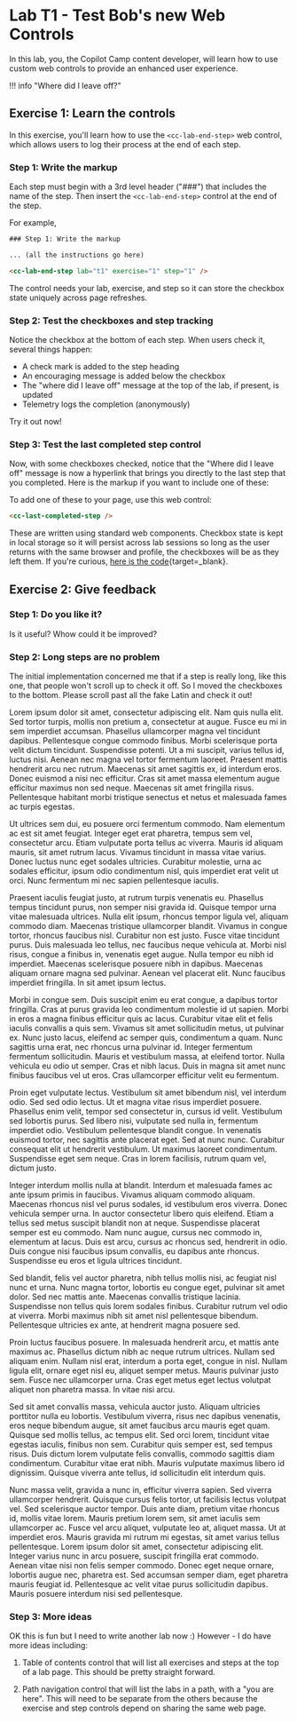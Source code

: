 # Lab T1 - Test Bob's new Web Controls

In this lab, you, the Copilot Camp content developer, will learn how to use custom web controls to provide an enhanced user experience.

!!! info "Where did I leave off?"
    <cc-last-completed-step />

## Exercise 1: Learn the controls

In this exercise, you'll learn how to use the `<cc-lab-end-step>` web control, which allows users to log their process at the end of each step.

### Step 1: Write the markup

Each step must begin with a 3rd level header ("###") that includes the name of the step.
Then insert the `<cc-lab-end-step>` control at the end of the step.

For example,

~~~html
### Step 1: Write the markup

... (all the instructions go here)

<cc-lab-end-step lab="t1" exercise="1" step="1" />
~~~

The control needs your lab, exercise, and step so it can store the checkbox state uniquely across page refreshes.

<cc-lab-end-step lab="t1" exercise="1" step="1" />

### Step 2: Test the checkboxes and step tracking

Notice the checkbox at the bottom of each step. When users check it, several things happen:

* A check mark is added to the step heading
* An encouraging message is added below the checkbox
* The "where did I leave off" message at the top of the lab, if present, is updated
* Telemetry logs the completion (anonymously)

Try it out now!

<cc-lab-end-step lab="t1" exercise="1" step="2" />

### Step 3: Test the last completed step control

Now, with some checkboxes checked, notice that the "Where did I leave off" message is now a hyperlink that brings you directly to the last step that you completed. Here is the markup if you want to include one of these:

To add one of these to your page, use this web control:
~~~html
<cc-last-completed-step />
~~~

These are written using standard web components. Checkbox state is kept in local storage so it will persist across lab sessions so long as the user returns with the same browser and profile, the checkboxes will be as they left them. If you're curious, [here is the code](https://github.com/microsoft/copilot-camp/blob/main/docs/javascripts/cc-lab-end-step.js){target=_blank}.

<cc-lab-end-step lab="t1" exercise="1" step="3" />

## Exercise 2: Give feedback

### Step 1: Do you like it?

Is it useful? Whow could it be improved?

<cc-lab-end-step lab="t1" exercise="2" step="1" />

### Step 2: Long steps are no problem

The initial implementation concerned me that if a step is really long, like this one, that people won't scroll up to check it off. So I moved the checkboxes to the bottom.
Please scroll past all the fake Latin and check it out!

Lorem ipsum dolor sit amet, consectetur adipiscing elit. Nam quis nulla elit. Sed tortor turpis, mollis non pretium a, consectetur at augue. Fusce eu mi in sem imperdiet accumsan. Phasellus ullamcorper magna vel tincidunt dapibus. Pellentesque congue commodo finibus. Morbi scelerisque porta velit dictum tincidunt. Suspendisse potenti. Ut a mi suscipit, varius tellus id, luctus nisi. Aenean nec magna vel tortor fermentum laoreet. Praesent mattis hendrerit arcu nec rutrum. Maecenas sit amet sagittis ex, id interdum eros. Donec euismod a nisi nec efficitur. Cras sit amet massa elementum augue efficitur maximus non sed neque. Maecenas sit amet fringilla risus. Pellentesque habitant morbi tristique senectus et netus et malesuada fames ac turpis egestas.

Ut ultrices sem dui, eu posuere orci fermentum commodo. Nam elementum ac est sit amet feugiat. Integer eget erat pharetra, tempus sem vel, consectetur arcu. Etiam vulputate porta tellus ac viverra. Mauris id aliquam mauris, sit amet rutrum lacus. Vivamus tincidunt in massa vitae varius. Donec luctus nunc eget sodales ultricies. Curabitur molestie, urna ac sodales efficitur, ipsum odio condimentum nisl, quis imperdiet erat velit ut orci. Nunc fermentum mi nec sapien pellentesque iaculis.

Praesent iaculis feugiat justo, at rutrum turpis venenatis eu. Phasellus tempus tincidunt purus, non semper nisi gravida id. Quisque tempor urna vitae malesuada ultrices. Nulla elit ipsum, rhoncus tempor ligula vel, aliquam commodo diam. Maecenas tristique ullamcorper blandit. Vivamus in congue tortor, rhoncus faucibus nisl. Curabitur non est justo. Fusce vitae tincidunt purus. Duis malesuada leo tellus, nec faucibus neque vehicula at. Morbi nisl risus, congue a finibus in, venenatis eget augue. Nulla tempor eu nibh id imperdiet. Maecenas scelerisque posuere nibh in dapibus. Maecenas aliquam ornare magna sed pulvinar. Aenean vel placerat elit. Nunc faucibus imperdiet fringilla. In sit amet ipsum lectus.

Morbi in congue sem. Duis suscipit enim eu erat congue, a dapibus tortor fringilla. Cras at purus gravida leo condimentum molestie id ut sapien. Morbi in eros a magna finibus efficitur quis ac lacus. Curabitur vitae elit et felis iaculis convallis a quis sem. Vivamus sit amet sollicitudin metus, ut pulvinar ex. Nunc justo lacus, eleifend ac semper quis, condimentum a quam. Nunc sagittis urna erat, nec rhoncus urna pulvinar id. Integer fermentum fermentum sollicitudin. Mauris et vestibulum massa, at eleifend tortor. Nulla vehicula eu odio ut semper. Cras et nibh lacus. Duis in magna sit amet nunc finibus faucibus vel ut eros. Cras ullamcorper efficitur velit eu fermentum.

Proin eget vulputate lectus. Vestibulum sit amet bibendum nisl, vel interdum odio. Sed sed odio lectus. Ut et magna vitae risus imperdiet posuere. Phasellus enim velit, tempor sed consectetur in, cursus id velit. Vestibulum sed lobortis purus. Sed libero nisi, vulputate sed nulla in, fermentum imperdiet odio. Vestibulum pellentesque blandit congue. In venenatis euismod tortor, nec sagittis ante placerat eget. Sed at nunc nunc. Curabitur consequat elit ut hendrerit vestibulum. Ut maximus laoreet condimentum. Suspendisse eget sem neque. Cras in lorem facilisis, rutrum quam vel, dictum justo.

Integer interdum mollis nulla at blandit. Interdum et malesuada fames ac ante ipsum primis in faucibus. Vivamus aliquam commodo aliquam. Maecenas rhoncus nisl vel purus sodales, id vestibulum eros viverra. Donec vehicula semper urna. In auctor consectetur libero quis eleifend. Etiam a tellus sed metus suscipit blandit non at neque. Suspendisse placerat semper est eu commodo. Nam nunc augue, cursus nec commodo in, elementum at lacus. Duis est arcu, cursus ac rhoncus sed, hendrerit in odio. Duis congue nisi faucibus ipsum convallis, eu dapibus ante rhoncus. Suspendisse eu eros et ligula ultrices tincidunt.

Sed blandit, felis vel auctor pharetra, nibh tellus mollis nisi, ac feugiat nisl nunc et urna. Nunc magna tortor, lobortis eu congue eget, pulvinar sit amet dolor. Sed nec mattis ante. Maecenas convallis tristique lacinia. Suspendisse non tellus quis lorem sodales finibus. Curabitur rutrum vel odio at viverra. Morbi maximus nibh sit amet nisl pellentesque bibendum. Pellentesque ultricies ex ante, at hendrerit magna posuere sed.

Proin luctus faucibus posuere. In malesuada hendrerit arcu, et mattis ante maximus ac. Phasellus dictum nibh ac neque rutrum ultrices. Nullam sed aliquam enim. Nullam nisl erat, interdum a porta eget, congue in nisl. Nullam ligula elit, ornare eget nisl eu, aliquet semper metus. Mauris pulvinar justo sem. Fusce nec ullamcorper urna. Cras eget metus eget lectus volutpat aliquet non pharetra massa. In vitae nisi arcu.

Sed sit amet convallis massa, vehicula auctor justo. Aliquam ultricies porttitor nulla eu lobortis. Vestibulum viverra, risus nec dapibus venenatis, eros neque bibendum augue, sit amet faucibus arcu mauris eget quam. Quisque sed mollis tellus, ac tempus elit. Sed orci lorem, tincidunt vitae egestas iaculis, finibus non sem. Curabitur quis semper est, sed tempus risus. Duis dictum lorem vulputate felis convallis, commodo sagittis diam condimentum. Curabitur vitae erat nibh. Mauris vulputate maximus libero id dignissim. Quisque viverra ante tellus, id sollicitudin elit interdum quis.

Nunc massa velit, gravida a nunc in, efficitur viverra sapien. Sed viverra ullamcorper hendrerit. Quisque cursus felis tortor, ut facilisis lectus volutpat vel. Sed scelerisque auctor tempor. Duis ante diam, pretium vitae rhoncus id, mollis vitae lorem. Mauris pretium lorem sem, sit amet iaculis sem ullamcorper ac. Fusce vel arcu aliquet, vulputate leo at, aliquet massa. Ut at imperdiet eros. Mauris gravida mi rutrum mi egestas, sit amet varius tellus pellentesque. Lorem ipsum dolor sit amet, consectetur adipiscing elit. Integer varius nunc in arcu posuere, suscipit fringilla erat commodo. Aenean vitae nisi non felis semper commodo. Donec eget neque ornare, lobortis augue nec, pharetra est. Sed accumsan semper diam, eget pharetra mauris feugiat id. Pellentesque ac velit vitae purus sollicitudin dapibus. Mauris posuere interdum nisi sed pellentesque.

<cc-lab-end-step lab="t1" exercise="2" step="2" />

### Step 3: More ideas

OK this is fun but I need to write another lab now :)
However - I do have more ideas including:

1. Table of contents control that will list all exercises and steps at the top of a lab page. This should be pretty straight forward.

2. Path navigation control that will list the labs in a path, with a "you are here". This will need to be separate from the others because the exercise and step controls depend on sharing the same web page.

<cc-lab-end-step lab="t1" exercise="2" step="3" />
